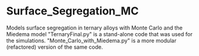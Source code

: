 # Surface_Segregation_MC
Models surface segregation in ternary alloys with Monte Carlo and the Miedema model
"TernaryFinal.py" is a stand-alone code that was used for the simulations. "Monte_Carlo_with_Miedema.py" is a more modular (refactored) version of the same code.
